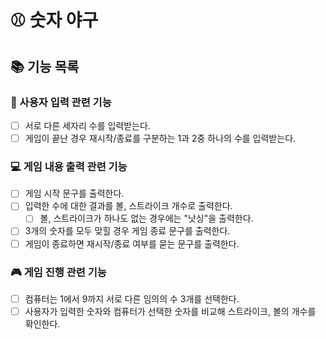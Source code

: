 # ⚾ 숫자 야구
## 📚 기능 목록
### 📝 사용자 입력 관련 기능
- [ ] 서로 다른 세자리 수를 입력받는다.
- [ ] 게임이 끝난 경우 재시작/종료를 구분하는 1과 2중 하나의 수를 입력받는다.
  <br>

### 💻 게임 내용 출력 관련 기능
- [ ] 게임 시작 문구를 출력한다.
- [ ] 입력한 수에 대한 결과를 볼, 스트라이크 개수로 출력한다.
    - [ ] 볼, 스트라이크가 하나도 없는 경우에는 "낫싱"을 출력한다.
- [ ] 3개의 숫자를 모두 맞힐 경우 게임 종료 문구를 출력한다.
- [ ] 게임이 종료하면 재시작/종료 여부를 묻는 문구를 출력한다.
  <br>

### 🎮 게임 진행 관련 기능
- [ ] 컴퓨터는 1에서 9까지 서로 다른 임의의 수 3개를 선택한다.
- [ ] 사용자가 입력한 숫자와 컴퓨터가 선택한 숫자를 비교해 스트라이크, 볼의 개수를 확인한다.